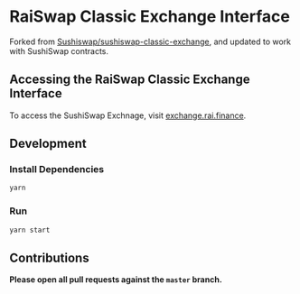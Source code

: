 # RaiSwap Classic Exchange Interface

Forked from [Sushiswap/sushiswap-classic-exchange](https://github.com/sushiswap/sushiswap-classic-exchange), and updated to work with SushiSwap contracts.

## Accessing the RaiSwap Classic Exchange Interface

To access the SushiSwap Exchnage, visit [exchange.rai.finance](https://exchange.rai.finance/#/).

## Development

### Install Dependencies

```bash
yarn
```

### Run

```bash
yarn start
```

## Contributions

**Please open all pull requests against the `master` branch.** 

